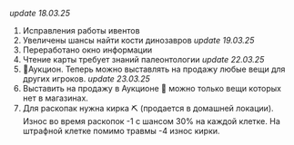 *update 18.03.25*
1. Исправления работы ивентов
2. Увеличены шансы найти кости динозавров
*update 19.03.25*
1. Переработано окно информации
2. Чтение карты требует знаний палеонтологии
*update 22.03.25*
1. 🏦Аукцион. Теперь можно выставлять на продажу любые вещи для других игроков.
*update 23.03.25*
1. Выставить на продажу в Аукционе 🏦 можно только вещи которых нет в магазинах.
2. Для раскопак нужна кирка ⛏️ (продается в домашней локации). Износ во время раскопок -1 с шансом 30% на каждой клетке. На штрафной клетке помимо травмы -4 износ кирки.